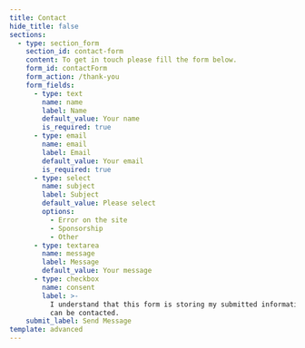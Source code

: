 ```yaml
---
title: Contact
hide_title: false
sections:
  - type: section_form
    section_id: contact-form
    content: To get in touch please fill the form below.
    form_id: contactForm
    form_action: /thank-you
    form_fields:
      - type: text
        name: name
        label: Name
        default_value: Your name
        is_required: true
      - type: email
        name: email
        label: Email
        default_value: Your email
        is_required: true
      - type: select
        name: subject
        label: Subject
        default_value: Please select
        options:
          - Error on the site
          - Sponsorship
          - Other
      - type: textarea
        name: message
        label: Message
        default_value: Your message
      - type: checkbox
        name: consent
        label: >-
          I understand that this form is storing my submitted information so I
          can be contacted.
    submit_label: Send Message
template: advanced
---
```

